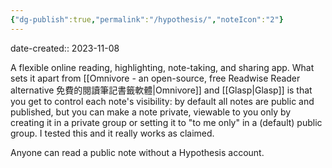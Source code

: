 ```yaml
---
{"dg-publish":true,"permalink":"/hypothesis/","noteIcon":"2"}
---
```


date-created:: 2023-11-08

A flexible online reading, highlighting, note-taking, and sharing app. What sets it apart from [[Omnivore - an open-source, free Readwise Reader alternative 免費的閱讀筆記書籤軟體\|Omnivore]] and [[Glasp\|Glasp]] is that you get to control each note's visibility: by default all notes are public and published, but you can make a note private, viewable to you only by creating it in a private group or setting it to "to me only" in a (default) public group. I tested this and it really works as claimed. 

Anyone can read a public note without a Hypothesis account.

